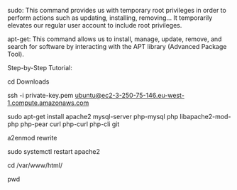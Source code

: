 sudo: This command provides us with temporary root privileges in order to perform actions such as updating, installing, removing... It temporarily elevates our regular user account to include root privileges.

apt-get: This command allows us to install, manage, update, remove, and search for software by interacting with the APT library (Advanced Package Tool).

Step-by-Step Tutorial:

cd Downloads

ssh -i private-key.pem ubuntu@ec2-3-250-75-146.eu-west-1.compute.amazonaws.com

sudo apt-get install apache2 mysql-server php-mysql php libapache2-mod-php php-pear curl php-curl php-cli git

a2enmod rewrite

sudo systemctl restart apache2

cd /var/www/html/

pwd
